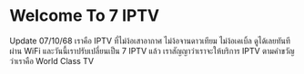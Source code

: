 # Welcome To 7 IPTV 
Update 07/10/68
เราคือ IPTV ที่ไม่ง้อเสาอากาศ ไม่ง้อจานดาวเทียม ไม่ง้อเคเบิ้ล ดูได้เลยทันทีผ่าน WiFi และวันนี้เราปรับเปลี่ยนเป็น 7 IPTV แล้ว เราสัญญาว่าเราจะให้บริการ IPTV ตามคำขวัญว่าเราคือ World Class TV
